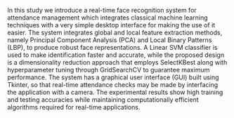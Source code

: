 In this study we introduce a real-time face
recognition system for attendance management which integrates
classical machine learning techniques with a very simple
desktop interface for making the use of it easier. The system
integrates global and local feature extraction methods, namely
Principal Component Analysis (PCA) and Local Binary Patterns
(LBP), to produce robust face representations. A Linear SVM
classifier is used to make identification faster and accurate,
while the proposed design is a dimensionality reduction
approach that employs SelectKBest along with hyperparameter
tuning through GridSearchCV to guarantee maximum
performance. The system has a graphical user interface (GUI)
built using Tkinter, so that real-time attendance checks may be
made by interfacing the application with a camera. The
experimental results show high training and testing accuracies
while maintaining computationally efficient algorithms required
for real-time applications.
